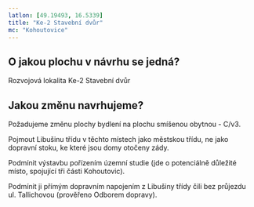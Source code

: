 ```yaml
---
latlon: [49.19493, 16.5339]
title: "Ke-2 Stavební dvůr"
mc: "Kohoutovice"
---
```


## O jakou plochu v návrhu se jedná?

Rozvojová lokalita Ke-2 Stavební dvůr

## Jakou změnu navrhujeme?

Požadujeme změnu plochy bydlení na plochu smíšenou obytnou - C/v3.

Pojmout Libušinu třídu v těchto místech jako městskou třídu, ne jako dopravní stoku, ke které jsou domy otočeny zády.

Podmínit výstavbu pořízením územní studie (jde o potenciálně důležité místo, spojující tři části Kohoutovic).

Podmínit ji přímým dopravním napojením z Libušiny třídy čili bez průjezdu ul. Tallichovou (prověřeno Odborem dopravy).

